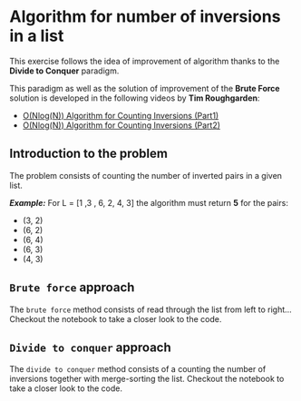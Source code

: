 # Algorithm for number of inversions in a list

This exercise follows the idea of improvement of algorithm thanks to the
**Divide to Conquer** paradigm.

This paradigm as well as the solution of improvement of the **Brute Force**
solution is developed in the following videos by **Tim Roughgarden**:

- [O(Nlog(N)) Algorithm for Counting Inversions (Part1)](https://www.youtube.com/watch?v=7_AJfusC6UQ&list=PLXFMmlk03Dt7Q0xr1PIAriY5623cKiH7V&index=15&t=0s)
- [O(Nlog(N)) Algorithm for Counting Inversions (Part2)](https://www.youtube.com/watch?v=I6ygiW8xN7Y&list=PLXFMmlk03Dt7Q0xr1PIAriY5623cKiH7V&index=16&t=0s)

## Introduction to the problem

The problem consists of counting the number of inverted pairs in a given list.

***Example:***
For L = [1 ,3 , 6, 2, 4, 3]
the algorithm must return **5**
for the pairs:

- (3, 2)
- (6, 2)
- (6, 4)
- (6, 3)
- (4, 3)

## `Brute force` approach

The `brute force` method consists of read through the list from left to right...
Checkout the notebook [](https://github.com/lohiermichael/algorithm-number-inversions-counter/blob/master/20190830-Counting_Inversions.ipynb) to take a closer look to the code.

## `Divide to conquer` approach

The `divide to conquer` method consists of a counting the number of inversions together with merge-sorting the list.
Checkout the notebook [](https://github.com/lohiermichael/algorithm-number-inversions-counter/blob/master/20190830-Counting_Inversions.ipynb) to take a closer look to the code.
